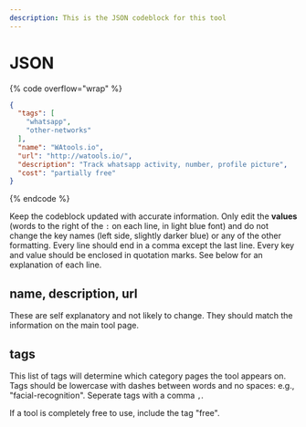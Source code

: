 ```yaml
---
description: This is the JSON codeblock for this tool
---
```


# JSON

{% code overflow="wrap" %}
```json
{
  "tags": [
    "whatsapp",
    "other-networks"
  ],
  "name": "WAtools.io",
  "url": "http://watools.io/",
  "description": "Track whatsapp activity, number, profile picture",
  "cost": "partially free"
}
```
{% endcode %}

Keep the codeblock updated with accurate information. Only edit the **values** (words to the right of the `:` on each line, in light blue font) and do not change the key names (left side, slightly darker blue) or any of the other formatting. Every line should end in a comma except the last line. Every key and value should be enclosed in quotation marks. See below for an explanation of each line.&#x20;

## name, description, url

These are self explanatory and not likely to change. They should match the information on the main tool page.

## tags

This list of tags will determine which category pages the tool appears on. Tags should be lowercase with dashes between words and no spaces: e.g., "facial-recognition". Seperate tags with a comma `,`.

If a tool is completely free to use, include the tag "free".

